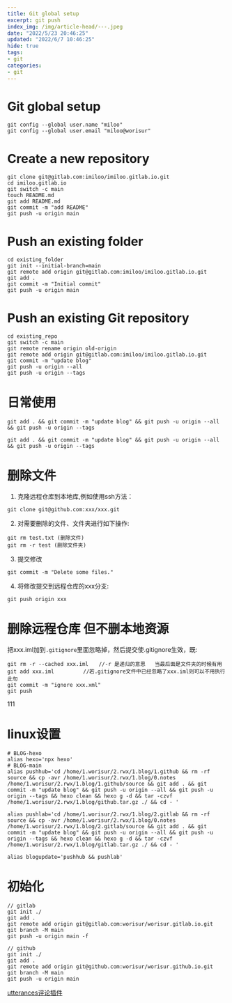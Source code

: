 ```yaml
---
title: Git global setup
excerpt: git push
index_img: /img/article-head/---.jpeg
date: "2022/5/23 20:46:25"
updated: "2022/6/7 10:46:25"
hide: true
tags:
- git
categories:
- git
---
```


# Git global setup

```
git config --global user.name "miloo"
git config --global user.email "miloo@worisur"
```

# Create a new repository
```
git clone git@gitlab.com:imiloo/imiloo.gitlab.io.git
cd imiloo.gitlab.io
git switch -c main
touch README.md
git add README.md
git commit -m "add README"
git push -u origin main
```

# Push an existing folder
```
cd existing_folder
git init --initial-branch=main
git remote add origin git@gitlab.com:imiloo/imiloo.gitlab.io.git
git add .
git commit -m "Initial commit"
git push -u origin main
```

# Push an existing Git repository
```
cd existing_repo
git switch -c main
git remote rename origin old-origin
git remote add origin git@gitlab.com:imiloo/imiloo.gitlab.io.git
git commit -m "update blog"
git push -u origin --all
git push -u origin --tags
```

# 日常使用
```
git add . && git commit -m "update blog" && git push -u origin --all && git push -u origin --tags
```

```
git add . && git commit -m "update blog" && git push -u origin --all && git push -u origin --tags
```

# 删除文件

1. 克隆远程仓库到本地库,例如使用ssh方法：
```
git clone git@github.com:xxx/xxx.git
```
2. 对需要删除的文件、文件夹进行如下操作:
```
git rm test.txt (删除文件)
git rm -r test (删除文件夹)
```
3. 提交修改
```
git commit -m "Delete some files."
```
4. 将修改提交到远程仓库的xxx分支:
```
git push origin xxx
```

# 删除远程仓库 但不删本地资源

把xxx.iml加到`.gitignore`里面忽略掉，然后提交使.gitignore生效，既:
```
git rm -r --cached xxx.iml　　//-r 是递归的意思   当最后面是文件夹的时候有用
git add xxx.iml　　　　　 //若.gitignore文件中已经忽略了xxx.iml则可以不用执行此句
git commit -m "ignore xxx.xml"
git push
```
111
# linux设置

```
# BLOG-hexo
alias hexo='npx hexo'
# BLOG-main
alias pushhub='cd /home/1.worisur/2.rwx/1.blog/1.github && rm -rf source && cp -avr /home/1.worisur/2.rwx/1.blog/0.notes /home/1.worisur/2.rwx/1.blog/1.github/source && git add . && git commit -m "update blog" && git push -u origin --all && git push -u origin --tags && hexo clean && hexo g -d && tar -czvf /home/1.worisur/2.rwx/1.blog/github.tar.gz ./ && cd - '

alias pushlab='cd /home/1.worisur/2.rwx/1.blog/2.gitlab && rm -rf source && cp -avr /home/1.worisur/2.rwx/1.blog/0.notes /home/1.worisur/2.rwx/1.blog/2.gitlab/source && git add . && git commit -m "update blog" && git push -u origin --all && git push -u origin --tags && hexo clean && hexo g -d && tar -czvf /home/1.worisur/2.rwx/1.blog/gitlab.tar.gz ./ && cd - '

alias blogupdate='pushhub && pushlab'
```

# 初始化

```
// gitlab
git init ./
git add .
git remote add origin git@gitlab.com:worisur/worisur.gitlab.io.git
git branch -M main
git push -u origin main -f

// github
git init ./
git add .
git remote add origin git@github.com:worisur/worisur.github.io.git
git branch -M main
git push -u origin main
```

[utterances评论插件](https://blog.lanweihong.com/posts/24011/)


